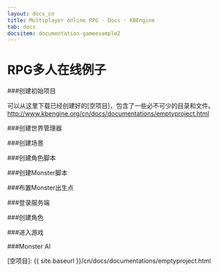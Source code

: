 ```yaml
---
layout: docs_cn
title: Multiplayer online RPG · Docs · KBEngine
tab: docs
docsitem: documentation-gameexample2
---
```


RPG多人在线例子
====================

###创建初始项目

可以从这里下载已经创建好的[空项目]，包含了一些必不可少的目录和文件。 
http://www.kbengine.org/cn/docs/documentations/emptyproject.html


###创建世界管理器


###创建场景


###创建角色脚本


###创建Monster脚本


###布置Monster出生点


###登录服务端


###创建角色


###进入游戏


###Monster AI




[空项目]: {{ site.baseurl }}/cn/docs/documentations/emptyproject.html



